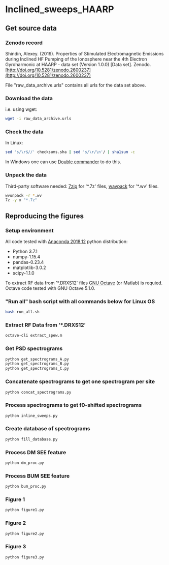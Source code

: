 # Inclined_sweeps_HAARP
## Get source data
### Zenodo record
Shindin, Alexey. (2019). Properties of Stimulated Electromagnetic Emissions during Inclined HF Pumping of the Ionosphere near the 4th Electron Gyroharmonic at HAARP - data set (Version 1.0.0) [Data set]. Zenodo. [http://doi.org/10.5281/zenodo.2600237](http://doi.org/10.5281/zenodo.2600237)  

File "raw_data_archive.urls" contains all urls for the data set above.

### Download the data
i.e. using wget:
```bash
wget -i raw_data_archive.urls
```
### Check the data 
In Linux:
```bash
sed 's/\r$//' checksums.sha | sed 's/\r/\n'/ | sha1sum -c
```
In Windows one can use [Double commander](https://doublecmd.sourceforge.io/) to do this.

### Unpack the data
Third-party software needed: [7zip](https://www.7-zip.org/) for '\*.7z' files, [wavpack](http://www.wavpack.com/) for '\*.wv' files.  
```bash
wvunpack -r *.wv
7z -y x "*.7z"
```
## Reproducing the figures
### Setup environment
All code tested with [Anaconda 2018.12](https://repo.continuum.io/archive/) python distribution:  
* Python 3.7.1
* numpy-1.15.4
* pandas-0.23.4
* matplotlib-3.0.2
* scipy-1.1.0  

To extract RF data from '\*.DRXS12' files [GNU Octave](https://www.gnu.org/software/octave/) (or Matlab) is requied. Octave code tested with GNU Octave 5.1.0.

### "Run all" bash script with all commands below for Linux OS
```bash
bash run_all.sh
```
### Extract RF Data from '\*.DRXS12'
```bash
octave-cli extract_spew.m
```
### Get PSD spectrograms
```bash
python get_spectrograms_A.py
python get_spectrograms_B.py
python get_spectrograms_C.py
```
### Concatenate spectrograms to get one spectrogram per site
```bash
python concat_spectrograms.py
```
### Process spectrograms to get f0-shifted spectrograms
```bash
python inline_sweeps.py
```
### Create database of spectrograms
```bash
python fill_database.py
```
### Process DM SEE feature
```bash
python dm_proc.py
```
### Process BUM SEE feature
```bash
python bum_proc.py
```
### Figure 1
```bash
python figure1.py
```
### Figure 2
```bash
python figure2.py
```
### Figure 3
```bash
python figure3.py
```

